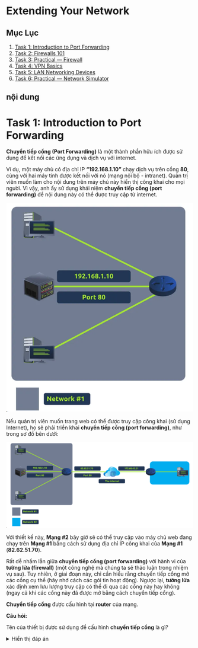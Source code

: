 # Extending Your Network

## Mục Lục

1. [Task 1: Introduction to Port Forwarding](#task-1-introduction-to-port-forwarding)  
2. [Task 2: Firewalls 101](#task-2-firewalls-101)  
3. [Task 3: Practical — Firewall](#task-3-practical--firewall)  
4. [Task 4: VPN Basics](#task-4-vpn-basics)  
5. [Task 5: LAN Networking Devices](#task-5-lan-networking-devices)  
6. [Task 6: Practical — Network Simulator](#task-6-practical--network-simulator)

## nội dung

# Task 1: Introduction to Port Forwarding

**Chuyển tiếp cổng (Port Forwarding)** là một thành phần hữu ích được sử dụng để kết nối các ứng dụng và dịch vụ với internet.  

Ví dụ, một máy chủ có địa chỉ IP **“192.168.1.10”** chạy dịch vụ trên cổng **80**, cùng với hai máy tính được kết nối với nó (mạng nội bộ - intranet). Quản trị viên muốn làm cho nội dung trên máy chủ này hiển thị công khai cho mọi người. Vì vậy, anh ấy sử dụng khái niệm **chuyển tiếp cổng (port forwarding)** để nội dung này có thể được truy cập từ internet.

![Chuyển tiếp cổng](./img/5_Extending_Your_Network/1.1.png)

Nếu quản trị viên muốn trang web có thể được truy cập công khai (sử dụng Internet), họ sẽ phải triển khai **chuyển tiếp cổng (port forwarding)**, như trong sơ đồ bên dưới:

![Chuyển tiếp cổng](./img/5_Extending_Your_Network/1.2.png)

Với thiết kế này, **Mạng #2** bây giờ sẽ có thể truy cập vào máy chủ web đang chạy trên **Mạng #1** bằng cách sử dụng địa chỉ IP công khai của **Mạng #1** (**82.62.51.70**).

Rất dễ nhầm lẫn giữa **chuyển tiếp cổng (port forwarding)** với hành vi của **tường lửa (firewall)** (một công nghệ mà chúng ta sẽ thảo luận trong nhiệm vụ sau). Tuy nhiên, ở giai đoạn này, chỉ cần hiểu rằng chuyển tiếp cổng mở các cổng cụ thể (hãy nhớ cách các gói tin hoạt động). Ngược lại, **tường lửa** xác định xem lưu lượng truy cập có thể đi qua các cổng này hay không (ngay cả khi các cổng này đã được mở bằng cách chuyển tiếp cổng).

**Chuyển tiếp cổng** được cấu hình tại **router** của mạng.

**Câu hỏi:**  

Tên của thiết bị được sử dụng để cấu hình **chuyển tiếp cổng** là gì?  

<details>  
  <summary>Hiển thị đáp án</summary>  
  Đáp án: router  
</details>  
